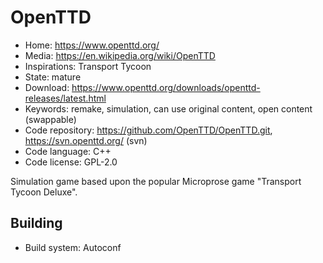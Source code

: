 # OpenTTD

- Home: https://www.openttd.org/
- Media: https://en.wikipedia.org/wiki/OpenTTD
- Inspirations: Transport Tycoon
- State: mature
- Download: https://www.openttd.org/downloads/openttd-releases/latest.html
- Keywords: remake, simulation, can use original content, open content (swappable)
- Code repository: https://github.com/OpenTTD/OpenTTD.git, https://svn.openttd.org/ (svn)
- Code language: C++
- Code license: GPL-2.0

Simulation game based upon the popular Microprose game "Transport Tycoon Deluxe".

## Building

- Build system: Autoconf

